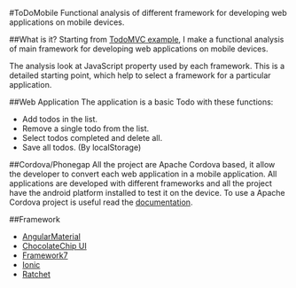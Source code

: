 #ToDoMobile
Functional analysis of different framework for developing web applications on mobile devices.

##What is it?
Starting from [TodoMVC example](todomvc.com), I make a functional analysis of main framework for developing web applications on mobile devices.

The analysis look at JavaScript property used by each framework.
This is a detailed starting point, which help to select a framework for a particular application.

##Web Application
The application is a basic Todo with these functions:
  * Add todos in the list.
  * Remove a single todo from the list.
  * Select todos completed and delete all.
  * Save all todos. (By localStorage)
  
##Cordova/Phonegap
All the project are Apache Cordova based, it allow the developer to convert each web application in a mobile application.
All applications are developed with different frameworks and all the project have the android platform installed to test it on the device.
To use a Apache Cordova project is useful read the [documentation](http://cordova.apache.org/docs/en/4.0.0/).

##Framework
  * [AngularMaterial](https://material.angularjs.org/)
  * [ChocolateChip UI](http://chocolatechip-ui.com/)
  * [Framework7](http://www.idangero.us/framework7/)
  * [Ionic](http://ionicframework.com/)
  * [Ratchet](http://goratchet.com/)
